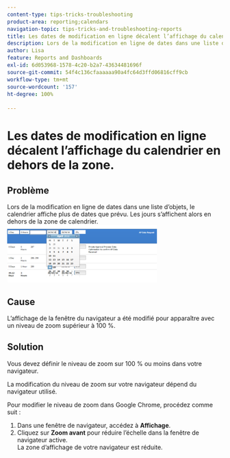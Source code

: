 ```yaml
---
content-type: tips-tricks-troubleshooting
product-area: reporting;calendars
navigation-topic: tips-tricks-and-troubleshooting-reports
title: Les dates de modification en ligne décalent l’affichage du calendrier en dehors de la zone.
description: Lors de la modification en ligne de dates dans une liste d’objets, le calendrier affiche plus de dates que prévu. Les jours s’affichent alors en dehors de la zone de calendrier.
author: Lisa
feature: Reports and Dashboards
exl-id: 6d053968-1578-4c20-b2a7-43634481696f
source-git-commit: 54f4c136cfaaaaaa90a4fc64d3ffd06816cff9cb
workflow-type: tm+mt
source-wordcount: '157'
ht-degree: 100%

---
```


# Les dates de modification en ligne décalent l’affichage du calendrier en dehors de la zone.

## Problème

Lors de la modification en ligne de dates dans une liste d’objets, le calendrier affiche plus de dates que prévu. Les jours s’affichent alors en dehors de la zone de calendrier.\
![](assets/calendar-view-350x134.png)

## Cause

L’affichage de la fenêtre du navigateur a été modifié pour apparaître avec un niveau de zoom supérieur à 100 %.

## Solution

Vous devez définir le niveau de zoom sur 100 % ou moins dans votre navigateur.

La modification du niveau de zoom sur votre navigateur dépend du navigateur utilisé.

Pour modifier le niveau de zoom dans Google Chrome, procédez comme suit :

1. Dans une fenêtre de navigateur, accédez à **Affichage**.
1. Cliquez sur **Zoom avant** pour réduire l’échelle dans la fenêtre de navigateur active.\
   La zone d’affichage de votre navigateur est réduite.
